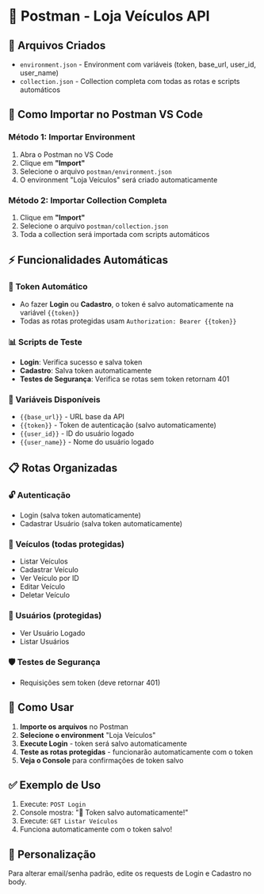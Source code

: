 # 📱 Postman - Loja Veículos API

## 📁 Arquivos Criados

- `environment.json` - Environment com variáveis (token, base_url, user_id, user_name)
- `collection.json` - Collection completa com todas as rotas e scripts automáticos

## 🚀 Como Importar no Postman VS Code

### Método 1: Importar Environment
1. Abra o Postman no VS Code
2. Clique em **"Import"**
3. Selecione o arquivo `postman/environment.json`
4. O environment "Loja Veículos" será criado automaticamente

### Método 2: Importar Collection Completa
1. Clique em **"Import"**
2. Selecione o arquivo `postman/collection.json`
3. Toda a collection será importada com scripts automáticos

## ⚡ Funcionalidades Automáticas

### 🔐 Token Automático
- Ao fazer **Login** ou **Cadastro**, o token é salvo automaticamente na variável `{{token}}`
- Todas as rotas protegidas usam `Authorization: Bearer {{token}}`

### 📊 Scripts de Teste
- **Login**: Verifica sucesso e salva token
- **Cadastro**: Salva token automaticamente
- **Testes de Segurança**: Verifica se rotas sem token retornam 401

### 🔄 Variáveis Disponíveis
- `{{base_url}}` - URL base da API
- `{{token}}` - Token de autenticação (salvo automaticamente)
- `{{user_id}}` - ID do usuário logado
- `{{user_name}}` - Nome do usuário logado

## 📋 Rotas Organizadas

### 🔓 Autenticação
- Login (salva token automaticamente)
- Cadastrar Usuário (salva token automaticamente)

### 🚗 Veículos (todas protegidas)
- Listar Veículos
- Cadastrar Veículo
- Ver Veículo por ID
- Editar Veículo
- Deletar Veículo

### 👤 Usuários (protegidas)
- Ver Usuário Logado
- Listar Usuários

### 🛡️ Testes de Segurança
- Requisições sem token (deve retornar 401)

## 🎯 Como Usar

1. **Importe os arquivos** no Postman
2. **Selecione o environment** "Loja Veículos"
3. **Execute Login** - token será salvo automaticamente
4. **Teste as rotas protegidas** - funcionarão automaticamente com o token
5. **Veja o Console** para confirmações de token salvo

## ✅ Exemplo de Uso

1. Execute: `POST Login` 
2. Console mostra: "🔐 Token salvo automaticamente!"
3. Execute: `GET Listar Veículos`
4. Funciona automaticamente com o token salvo!

## 🔧 Personalização

Para alterar email/senha padrão, edite os requests de Login e Cadastro no body.